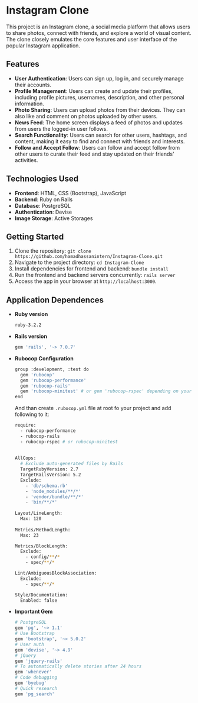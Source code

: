 # Instagram Clone

This project is an Instagram clone, a social media platform that allows users to share photos, connect with friends, and explore a world of visual content. The clone closely emulates the core features and user interface of the popular Instagram application.

## Features

- **User Authentication**: Users can sign up, log in, and securely manage their accounts. 
- **Profile Management**: Users can create and update their profiles, including profile pictures, usernames, description, and other personal information.
- **Photo Sharing**: Users can upload photos from their devices. They can also like and comment on photos uploaded by other users.
- **News Feed**: The home screen displays a feed of photos and updates from users the logged-in user follows. 
- **Search Functionality**: Users can search for other users, hashtags, and content, making it easy to find and connect with friends and interests.
- **Follow and Accept Follow**: Users can follow and accept follow from other users to curate their feed and stay updated on their friends' activities.

## Technologies Used

- **Frontend**: HTML, CSS (Bootstrap), JavaScript 
- **Backend**: Ruby on Rails
- **Database**: PostgreSQL 
- **Authentication**: Devise
- **Image Storage**: Active Storages 

## Getting Started

1. Clone the repository: `git clone https://github.com/hamadhassanintern/Instagram-Clone.git`
2. Navigate to the project directory: `cd Instagram-Clone`
3. Install dependencies for frontend and backend: `bundle install`
4. Run the frontend and backend servers concurrently: `rails server`
5. Access the app in your browser at `http://localhost:3000`.

## Application Dependences 

* **Ruby version**

  ```bash
  ruby-3.2.2
  ```

* **Rails version**

  ```bash
  gem 'rails', '~> 7.0.7'
  ```

* **Rubocop Configuration** 

  ```bash
  group :development, :test do
    gem 'rubocop'
    gem 'rubocop-performance'
    gem 'rubocop-rails'
    gem 'rubocop-minitest' # or gem 'rubocop-rspec' depending on your test suite
  end
  ```

  And than create `.rubocop.yml` file at root fo your project and add following to it:

  ```bash
  require: 
    - rubocop-performance
    - rubocop-rails
    - rubocop-rspec # or rubocop-minitest
   
   
  AllCops:
    # Exclude auto-generated files by Rails
    TargetRubyVersion: 2.7
    TargetRailsVersion: 5.2
    Exclude:
      - 'db/schema.rb'
      - 'node_modules/**/*'
      - 'vendor/bundle/**/*'
      - 'bin/**/*'
      
  Layout/LineLength:
    Max: 120
    
  Metrics/MethodLength:
    Max: 23
  
  Metrics/BlockLength:
    Exclude:
      - config/**/*
      - spec/**/*
  
  Lint/AmbiguousBlockAssociation:
    Exclude:
      - spec/**/*
  
  Style/Documentation:
    Enabled: false
  ```

* **Important Gem**

  ```bash
  # PostgreSQL
  gem 'pg', '~> 1.1'
  # Use Bootstrap
  gem 'bootstrap', '~> 5.0.2'
  # User auth
  gem 'devise', '~> 4.9'
  # jQuery
  gem 'jquery-rails'
  # To automatically delete stories after 24 hours
  gem 'whenever'
  # Code debugging
  gem 'byebug'
  # Quick research
  gem 'pg_search'
  
  ```
